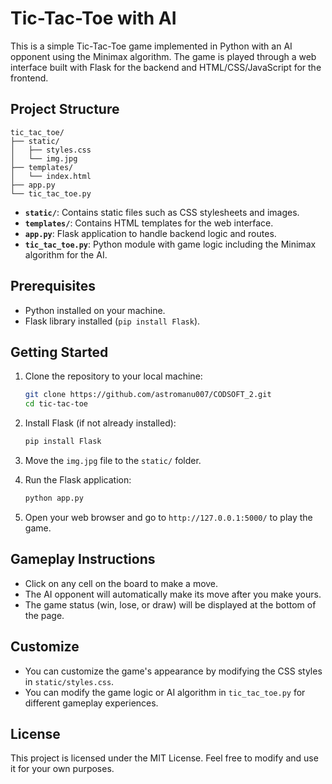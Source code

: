 # Tic-Tac-Toe with AI

This is a simple Tic-Tac-Toe game implemented in Python with an AI opponent using the Minimax algorithm. The game is played through a web interface built with Flask for the backend and HTML/CSS/JavaScript for the frontend.

## Project Structure

```
tic_tac_toe/
├── static/
│   ├── styles.css
│   └── img.jpg
├── templates/
│   └── index.html
├── app.py
└── tic_tac_toe.py
```

- **`static/`**: Contains static files such as CSS stylesheets and images.
- **`templates/`**: Contains HTML templates for the web interface.
- **`app.py`**: Flask application to handle backend logic and routes.
- **`tic_tac_toe.py`**: Python module with game logic including the Minimax algorithm for the AI.

## Prerequisites

- Python installed on your machine.
- Flask library installed (`pip install Flask`).

## Getting Started

1. Clone the repository to your local machine:
   ```bash
   git clone https://github.com/astromanu007/CODSOFT_2.git
   cd tic-tac-toe
   ```

2. Install Flask (if not already installed):
   ```bash
   pip install Flask
   ```

3. Move the `img.jpg` file to the `static/` folder.

4. Run the Flask application:
   ```bash
   python app.py
   ```

5. Open your web browser and go to `http://127.0.0.1:5000/` to play the game.

## Gameplay Instructions

- Click on any cell on the board to make a move.
- The AI opponent will automatically make its move after you make yours.
- The game status (win, lose, or draw) will be displayed at the bottom of the page.

## Customize

- You can customize the game's appearance by modifying the CSS styles in `static/styles.css`.
- You can modify the game logic or AI algorithm in `tic_tac_toe.py` for different gameplay experiences.

## License

This project is licensed under the MIT License. Feel free to modify and use it for your own purposes.
